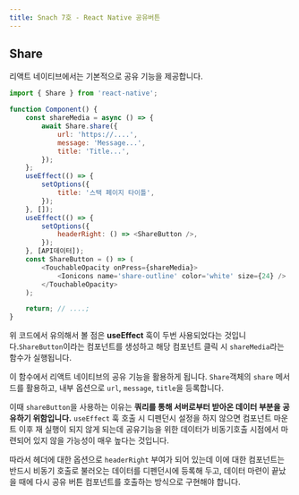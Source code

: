 ```yaml
---
title: Snach 7호 - React Native 공유버튼
---
```


## Share

리액트 네이티브에서는 기본적으로 공유 기능을 제공합니다.

```javascript
import { Share } from 'react-native';

function Component() {
    const shareMedia = async () => {
        await Share.share({
            url: 'https://....',
            message: 'Message...',
            title: 'Title...',
        });
    };
    useEffect(() => {
        setOptions({
            title: '스택 페이지 타이틀',
        });
    }, []);
    useEffect(() => {
        setOptions({
            headerRight: () => <ShareButton />,
        });
    }, [API데이터]);
    const ShareButton = () => (
        <TouchableOpacity onPress={shareMedia}>
            <Ionicons name='share-outline' color='white' size={24} />
        </TouchableOpacity>
    );

    return; // ....;
}
```

위 코드에서 유의해서 볼 점은 **useEffect** 훅이 두번 사용되었다는 것입니다.`ShareButton`이라는 컴포넌트를 생성하고 해당 컴포넌트 클릭 시 `shareMedia`라는 함수가 실행됩니다.

이 함수에서 리액트 네이티브의 공유 기능을 활용하게 됩니다. `Share`객체의 `share` 메서드를 활용하고, 내부 옵션으로 `url`, `message`, `title`을 등록합니다.

이때 `shareButton`을 사용하는 이유는 **쿼리를 통해 서버로부터 받아온 데이터 부분을 공유하기 위함입니다.** `useEffect` 훅 호출 시 디펜던시 설정을 하지 않으면 컴포넌트 마운트 이후 재 실행이 되지 않게 되는데 공유기능을 위한 데이터가 비동기호출 시점에서 마련되어 있지 않을 가능성이 매우 높다는 것입니다.

따라서 헤더에 대한 옵션으로 `headerRight` 부여가 되어 있는데 이에 대한 컴포넌트는 반드시 비동기 호출로 불러오는 데이터를 디펜던시에 등록해 두고, 데이터 마련이 끝났을 때에 다시 공유 버튼 컴포넌트를 호출하는 방식으로 구현해야 합니다.
